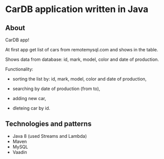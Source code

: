 # CarDB application written in Java

## About

CarDB app!

At first app get list of cars from remotemysql.com and shows in the table.

Shows data from database: id, mark, model, color and date of production.

Functionality:

- sorting the list by: id, mark, model, color and date of production,

- searching by date of production (from to),

- adding new car,

- dleteing car by id.


## Technologies and patterns

- Java 8 (used Streams and Lambda)
- Maven
- MySQL
- Vaadin




